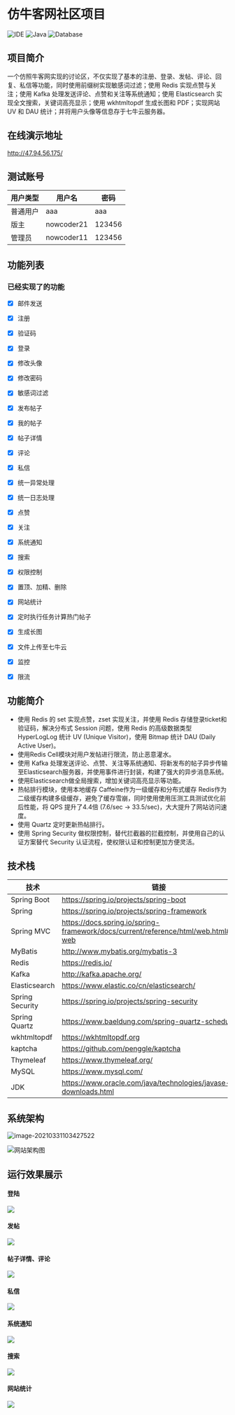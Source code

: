 # 仿牛客网社区项目

![IDE](https://img.shields.io/badge/IDE-IntelliJ%20IDEA-brightgreen.svg) ![Java](https://img.shields.io/badge/Java-1.8-blue.svg) ![Database](https://img.shields.io/badge/Database-MySQL-lightgrey.svg)

## 项目简介

一个仿照牛客网实现的讨论区，不仅实现了基本的注册、登录、发帖、评论、回复、私信等功能，同时使用前缀树实现敏感词过滤；使用 Redis 实现点赞与关注；使用 Kafka 处理发送评论、点赞和关注等系统通知；使用 Elasticsearch 实现全文搜索，关键词高亮显示；使用 wkhtmltopdf 生成长图和 PDF；实现网站 UV 和 DAU 统计；并将用户头像等信息存于七牛云服务器。

## 在线演示地址

http://47.94.56.175/

## 测试账号

| 用户类型 | 用户名 | 密码   |
| -------- | ------ | ------ |
| 普通用户 | aaa   | aaa |
| 版主     | nowcoder21 | 123456 |
| 管理员   | nowcoder11  | 123456 |

## 功能列表

### 已经实现了的功能

- [x] 邮件发送
- [x] 注册
- [x] 验证码
- [x] 登录
- [x] 修改头像
- [x] 修改密码
- [x] 敏感词过滤
- [x] 发布帖子
- [x] 我的帖子
- [x] 帖子详情
- [x] 评论
- [x] 私信
- [x] 统一异常处理
- [x] 统一日志处理
- [x] 点赞
- [x] 关注
- [x] 系统通知
- [x] 搜索
- [x] 权限控制
- [x] 置顶、加精、删除
- [x] 网站统计
- [x] 定时执行任务计算热门帖子
- [x] 生成长图
- [x] 文件上传至七牛云
- [x] 监控
- [x] 限流


## 功能简介

- 使用 Redis 的 set 实现点赞，zset 实现关注，并使用 Redis 存储登录ticket和验证码，解决分布式 Session 问题，使用 Redis 的高级数据类型 HyperLogLog 统计 UV (Unique Visitor)，使用 Bitmap 统计 DAU (Daily Active User)。
- 使用Redis Cell模块对用户发帖进行限流，防止恶意灌水。
- 使用 Kafka 处理发送评论、点赞、关注等系统通知、将新发布的帖子异步传输至Elasticsearch服务器，并使用事件进行封装，构建了强大的异步消息系统。
- 使用Elasticsearch做全局搜索，增加关键词高亮显示等功能。
- 热帖排行模块，使用本地缓存 Caffeine作为一级缓存和分布式缓存 Redis作为二级缓存构建多级缓存，避免了缓存雪崩，同时使用使用压测工具测试优化前后性能，将 QPS 提升了4.4倍 (7.6/sec -> 33.5/sec)，大大提升了网站访问速度。
- 使用 Quartz 定时更新热帖排行。
- 使用 Spring Security 做权限控制，替代拦截器的拦截控制，并使用自己的认证方案替代 Security 认证流程，使权限认证和控制更加方便灵活。

## 技术栈

| 技术            | 链接                                                         | 版本           |
| --------------- | ------------------------------------------------------------ | -------------- |
| Spring Boot     | https://spring.io/projects/spring-boot                       | 2.4.3          |
| Spring          | https://spring.io/projects/spring-framework                  | 5.3.4          |
| Spring MVC      | https://docs.spring.io/spring-framework/docs/current/reference/html/web.html#spring-web | 5.3.4          |
| MyBatis         | http://www.mybatis.org/mybatis-3                             | 3.5.1          |
| Redis           | https://redis.io/                                            | 5.0.3          |
| Kafka           | http://kafka.apache.org/                                     | 2.7.0          |
| Elasticsearch   | https://www.elastic.co/cn/elasticsearch/                     | 7.9.3          |
| Spring Security | https://spring.io/projects/spring-security                   | 5.4.5          |
| Spring Quartz   | https://www.baeldung.com/spring-quartz-schedule              | 2.3.2          |
| wkhtmltopdf     | https://wkhtmltopdf.org                                      | 0.12.6         |
| kaptcha         | https://github.com/penggle/kaptcha                           | 2.3.2          |
| Thymeleaf       | https://www.thymeleaf.org/                                   | 3.0.12.RELEASE |
| MySQL           | https://www.mysql.com/                                       | 5.7.17         |
| JDK             | https://www.oracle.com/java/technologies/javase-downloads.html | 1.8            |

## 系统架构

![image-20210331103427522](https://gitee.com/zhengguohuang/img/raw/master/img/image-20210331103427522.png)

![网站架构图](https://gitee.com/zhengguohuang/img/raw/master/img/%E7%BD%91%E7%AB%99%E6%9E%B6%E6%9E%84%E5%9B%BE.png)


## 运行效果展示

#### 登陆
![](https://github.com/YongnianLv/community/blob/master/community/img/Snipaste_2021-07-29_11-24-08.png)

#### 发帖
![](https://github.com/YongnianLv/community/blob/master/community/img/Snipaste_2021-07-29_10-30-01.png)

#### 帖子详情、评论
![](https://github.com/YongnianLv/community/blob/master/community/img/Snipaste_2021-07-29_10-32-31.png)

#### 私信
![](https://github.com/YongnianLv/community/blob/master/community/img/Snipaste_2021-07-29_10-35-22.png)


#### 系统通知
![](https://github.com/YongnianLv/community/blob/master/community/img/Snipaste_2021-07-29_10-35-35.png)


#### 搜索
![](https://github.com/YongnianLv/community/blob/master/community/img/Snipaste_2021-07-29_10-36-37.png)

#### 网站统计
![](https://github.com/YongnianLv/community/blob/master/community/img/Snipaste_2021-07-29_10-39-12.png)

